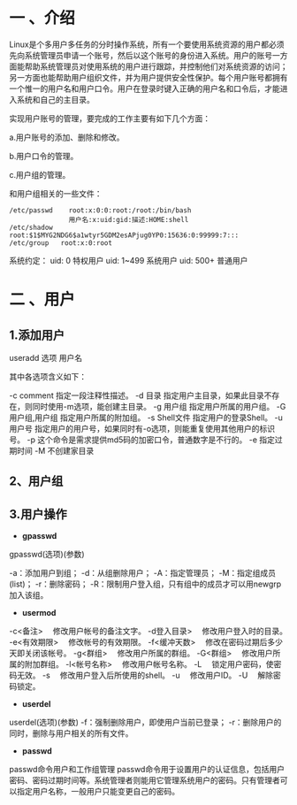# 一 、介绍
Linux是个多用户多任务的分时操作系统，所有一个要使用系统资源的用户都必须先向系统管理员申请一个账号，然后以这个账号的身份进入系统。用户的账号一方面能帮助系统管理员对使用系统的用户进行跟踪，并控制他们对系统资源的访问；另一方面也能帮助用户组织文件，并为用户提供安全性保护。每个用户账号都拥有一个惟一的用户名和用户口令。用户在登录时键入正确的用户名和口令后，才能进入系统和自己的主目录。

实现用户账号的管理，要完成的工作主要有如下几个方面：

a.用户账号的添加、删除和修改。

b.用户口令的管理。

c.用户组的管理。

和用户组相关的一些文件：



```
/etc/passwd    root:x:0:0:root:/root:/bin/bash
               用户名:x:uid:gid:描述:HOME:shell
/etc/shadow    root:$1$MYG2NDG6$a1wtyr5GDM2esAPjug0YP0:15636:0:99999:7:::
/etc/group	 root:x:0:root
```

系统约定：
uid: 0     特权用户
uid: 1~499 系统用户
uid: 500+  普通用户

# 二 、用户

## 1.添加用户

useradd 选项 用户名


其中各选项含义如下：

-c comment 指定一段注释性描述。
-d 目录 指定用户主目录，如果此目录不存在，则同时使用-m选项，能创建主目录。
-g 用户组 指定用户所属的用户组。
-G 用户组,用户组 指定用户所属的附加组。
-s Shell文件 指定用户的登录Shell。
-u 用户号 指定用户的用户号，如果同时有-o选项，则能重复使用其他用户的标识号。
-p 这个命令是需求提供md5码的加密口令，普通数字是不行的。
-e 指定过期时间
-M 不创建家目录

## 2、用户组

## 3.用户操作

* **gpasswd**

gpasswd(选项)(参数)

-a：添加用户到组； 
-d：从组删除用户；
-A：指定管理员；
-M：指定组成员(list)；
-r：删除密码；
-R：限制用户登入组，只有组中的成员才可以用newgrp加入该组。

* **usermod**

-c<备注> 　修改用户帐号的备注文字。 
-d登入目录> 　修改用户登入时的目录。 
-e<有效期限> 　修改帐号的有效期限。 
-f<缓冲天数> 　修改在密码过期后多少天即关闭该帐号。 
-g<群组> 　修改用户所属的群组。 
-G<群组> 　修改用户所属的附加群组。 
-l<帐号名称> 　修改用户帐号名称。 
-L 　锁定用户密码，使密码无效。 
-s<shell> 　修改用户登入后所使用的shell。 
-u<uid> 　修改用户ID。 
-U 　解除密码锁定。

* **userdel**

userdel(选项)(参数)
-f：强制删除用户，即使用户当前已登录； 
-r：删除用户的同时，删除与用户相关的所有文件。


* **passwd**

passwd命令用户和工作组管理 passwd命令用于设置用户的认证信息，包括用户密码、密码过期时间等。系统管理者则能用它管理系统用户的密码。只有管理者可以指定用户名称，一般用户只能变更自己的密码。


